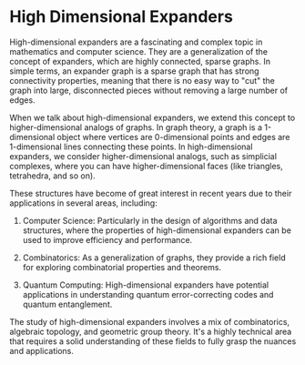 # High Dimensional Expanders

High-dimensional expanders are a fascinating and complex topic in mathematics and computer science. They are a generalization of the concept of expanders, which are highly connected, sparse graphs. In simple terms, an expander graph is a sparse graph that has strong connectivity properties, meaning that there is no easy way to "cut" the graph into large, disconnected pieces without removing a large number of edges.

When we talk about high-dimensional expanders, we extend this concept to higher-dimensional analogs of graphs. In graph theory, a graph is a 1-dimensional object where vertices are 0-dimensional points and edges are 1-dimensional lines connecting these points. In high-dimensional expanders, we consider higher-dimensional analogs, such as simplicial complexes, where you can have higher-dimensional faces (like triangles, tetrahedra, and so on).

These structures have become of great interest in recent years due to their applications in several areas, including:

1. Computer Science: Particularly in the design of algorithms and data structures, where the properties of high-dimensional expanders can be used to improve efficiency and performance.

2. Combinatorics: As a generalization of graphs, they provide a rich field for exploring combinatorial properties and theorems.

3. Quantum Computing: High-dimensional expanders have potential applications in understanding quantum error-correcting codes and quantum entanglement.

The study of high-dimensional expanders involves a mix of combinatorics, algebraic topology, and geometric group theory. It's a highly technical area that requires a solid understanding of these fields to fully grasp the nuances and applications.
